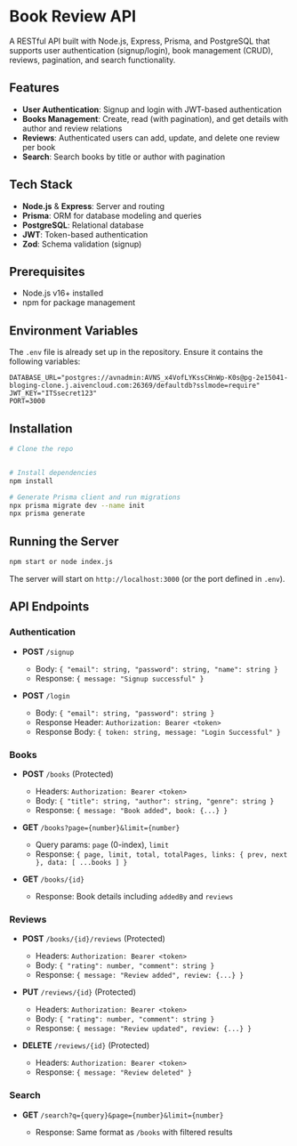 
# Book Review API

A RESTful API built with Node.js, Express, Prisma, and PostgreSQL that supports user authentication (signup/login), book management (CRUD), reviews, pagination, and search functionality.

## Features

* **User Authentication**: Signup and login with JWT-based authentication
* **Books Management**: Create, read (with pagination), and get details with author and review relations
* **Reviews**: Authenticated users can add, update, and delete one review per book
* **Search**: Search books by title or author with pagination
  

## Tech Stack

* **Node.js** & **Express**: Server and routing
* **Prisma**: ORM for database modeling and queries
* **PostgreSQL**: Relational database
* **JWT**: Token-based authentication
* **Zod**: Schema validation (signup)

## Prerequisites

* Node.js v16+ installed
* npm for package management

## Environment Variables

The `.env` file is already set up in the repository. Ensure it contains the following variables:

```env
DATABASE_URL="postgres://avnadmin:AVNS_x4VofLYKssCHnWp-K0s@pg-2e15041-bloging-clone.j.aivencloud.com:26369/defaultdb?sslmode=require"
JWT_KEY="ITSsecret123"
PORT=3000
```

## Installation

```bash
# Clone the repo


# Install dependencies
npm install

# Generate Prisma client and run migrations
npx prisma migrate dev --name init
npx prisma generate
```

## Running the Server

```bash
npm start or node index.js
```

The server will start on `http://localhost:3000` (or the port defined in `.env`).

## API Endpoints

### Authentication

* **POST** `/signup`

  * Body: `{ "email": string, "password": string, "name": string }`
  * Response: `{ message: "Signup successful" }`

* **POST** `/login`

  * Body: `{ "email": string, "password": string }`
  * Response Header: `Authorization: Bearer <token>`
  * Response Body: `{ token: string, message: "Login Successful" }`

### Books

* **POST** `/books` (Protected)

  * Headers: `Authorization: Bearer <token>`
  * Body: `{ "title": string, "author": string, "genre": string }`
  * Response: `{ message: "Book added", book: {...} }`

* **GET** `/books?page={number}&limit={number}`

  * Query params: `page` (0-index), `limit`
  * Response: `{ page, limit, total, totalPages, links: { prev, next }, data: [ ...books ] }`

* **GET** `/books/{id}`

  * Response: Book details including `addedBy` and `reviews`

### Reviews

* **POST** `/books/{id}/reviews` (Protected)

  * Headers: `Authorization: Bearer <token>`
  * Body: `{ "rating": number, "comment": string }`
  * Response: `{ message: "Review added", review: {...} }`

* **PUT** `/reviews/{id}` (Protected)

  * Headers: `Authorization: Bearer <token>`
  * Body: `{ "rating": number, "comment": string }`
  * Response: `{ message: "Review updated", review: {...} }`

* **DELETE** `/reviews/{id}` (Protected)

  * Headers: `Authorization: Bearer <token>`
  * Response: `{ message: "Review deleted" }`

### Search

* **GET** `/search?q={query}&page={number}&limit={number}`

  * Response: Same format as `/books` with filtered results


